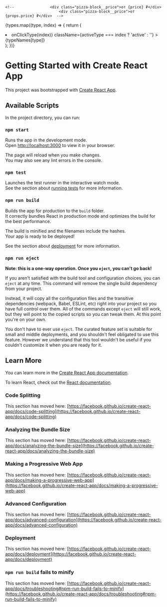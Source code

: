 <!-- Конспект по обучению реакту -->
<!-- npx create-react-app react-app -->
<!-- Ctrl+D -Выделить следующую такую же выделенную конструкцию -->
<!-- Тэги не требующие закрытия в html в jsx нужно зарывать так <tag />. Наример : <input />  -->
<!-- Чтобы передать пропсы не в виде строки, то вместо "" оборачиваем это в {}. Это работает с любыми типами данных -->
<!-- 						<PizzaBlock title="Туапсинская" price="700"/>  число передастся в виде строки-->
<!-- 						<PizzaBlock title="Краснодарская" price={800}/> число передастся в виде числа-->

<!-- Так как props - это объект. Чтобы сократить код, можно не обращаясь к props, доставать из него price, а просто прописать в {} price, но для этого нужно вытащить все элементы из props на этапе объявления функционального компонетна (декструктуризация пропса). Для этого в фигурных скобках, описываем вытаскиваемые элементы -->

    <!-- 				<div class="pizza-block__price">от {price} ₽</div>
    			 			<div class="pizza-block__price">от {props.price} ₽</div>  -->

<!-- function PizzaBlock({ title, price }) {}
	// function PizzaBlock(props) {} -->

<!-- Деструктуризация объекта. Простейший пример -->
<!--
 const obj={a:1,b:2,c:3};
const a = obj.a
const b = obj.b
const c = obj.c
console.log(a,b,c)
 -->
<!--
const {a,b,c}={a:1,b:2,c:3};
console.log(a,b,c)
 -->
 <!-- Эти 2 блока кода выше делают одно и то же -->

<!-- В jsx нужно писать className, вместо class в html -->
<!--  свойства svg картинок, которые обычно пишутся через - , в jsx пишутся через camelCase (stroke-width => strokeWidth) -->

<!-- хуки - это функции внутри react -->
<!-- Чтобы использовать хук в файле, нужно импортировать его из библиотеки react. Вот так: -->
<!-- import React, { useState } from 'react' -->
<!-- Если нам нужно записать данные в переменную, которые мы захотим потом изменить, и при этом эти данные должны отрисовываться на странице - то нужно использовать хук-useState. Если данные не будут меняться - не используем этот хук -->
<!-- Хук заставляет браузер не просто хранить данные в переменной, а заново рендерить данные, в случае их изменений -->

<!-- Вебпак по умолчанию считает что мы находимся в папке public, когда пишем путь к картинкам -->
<!-- Чтобы использовать файлы, находящиеся НЕ ВНУТРИ папки public, нужно их импортировать в тот компонент, где мы хотим их использовать. Например import logo from "../logo.svg". Соответсвтенно путь прописываем относительно компонента -->

<!-- Если мы рендерим список, то каждый элемент массива внутри map должен иметь уникальный (внутри этого массива) ключ (указывается ключ внутри открывающего родительского тэга). Для статичных массивов можно использовать индекс.
Для динамических - id, или что-то кроме индекса. Если не указывать явно key, то по умолчанию будет использован индекс.
 -->

{types.map((type, index) => {
return (

<li
key = {type}
onClick={() => onClickType(index)}
className={activeType === index ? 'active' : ''} >
{typeNames[type]}
</li>
);
})}

<!-- Чтобы не хранить большие объемы данных на фронте, данные для приложения принято запрашивать с сервера. Мы делаем запрос на бэк с определенными параметрами, бэк шарится по своей базе и собирает нам ответы с параметрами, которые мы задали в пакет, потом отправляет нам собранный пакет. -->

<!-- https://mockapi.io/ -->
<!-- Сервис. Предоставляет сервер, для хранения серверных данных, для бэка. Подходит только для пет проектов. -->

<!-- Чтобы воспользоваться скелетоном нужно установить библиотеку react-content-loader -->
<!-- npm i react-content-loader -->

<!-- Ставим реакт роутер -->
<!-- npm install react-router-dom localforage match-sorter sort-by -->
<!-- Чтобы наглядно применить реакт роутер разделим приложение на части и положим эти части в папку pages -->
<!-- Не забываем подправить пути к импортам после разбивки на части -->

<!-- Сейчас принято использовать css модули. Это когда каждый компонент имеет свой собственный файл css. БЭМ при этом не нужен, достигается инкапсуляция стилей, нет конфликтов классов. Перед расширением указываем префикс module.[ext] -->

<!-- Делаем функционал сортировки и фильтрации пицц. При выборе каждой категории должны отображаться только соответсвтующие ей пиццы. При выборе критерия сортироки, результаты выстраиваются по убыванию или возрастанию по выбранному критерию.-->
<!-- Делать мы это будем путем изменения запроса на сервер, чтобы он нам по условию возвращал json с отфильтрованными и отсортированными данными. Смотри документацию mockapi.io -->

<!-- Сортировка -->

<!-- Вот наш обычный запрос массива пицц с бэкенда -->
<!-- https://64845cf9ee799e3216269459.mockapi.io/items -->

<!-- А вот запрос с сортировкой -->
<!-- https://64845cf9ee799e3216269459.mockapi.io/items?sortBy=price&order=asc -->

<!-- Где ? - знак уточнения запроса. Что дальше идут searchParams -->
<!-- sortBy (sortby,orderBy,orderby) - параметры поиска, которые сортируют элементы. Например: sortBy=price - сортировка по полю (свойству) price. -->
<!-- order - параметр , отвечающий за то, сортировать по возрастанию (acs) или убыванию (desc) -->

<!-- Можно через searchParams:
const url = new URL(https://64845cf9ee799e3216269459.mockapi.io/items)
url.searchParams.append('sortBy', 'price');
url.searchParams.append('order', 'asc');
-->

<!-- Фильтрация.Фильтрация реализована с помощью параметров поиска -->
<!-- Запрос с фильтрацией -->
<!-- https://64845cf9ee799e3216269459.mockapi.io/items?filter=Пепперони&order=asc -->
<!-- Где по параметру filter=Пепперони (или search=Пепперони) нам вернутся все элементы, соответствующие строке "Пепперони" в любом из полей -->

<!-- https://64845cf9ee799e3216269459.mockapi.io/items?rating=4 -->
<!-- Если мы хотим Получить все элементы, у которых значение поля (свойства) rating, совпадает с 4-->

<!-- Нам нужно как-то передавать параметры фильтрации и сортировки в  -->
<!-- В jsx родитель элемента не может получить сведения о стейтах (States) дочерних элементов. Но зато можно разместить States, необходимые для дочерних элементов внутри родителя и передавать их внутрь дочерних элементов как параметры -->
<!-- Делаем все в Home.jsx и Categories.jsx -->

<!-- Теперь Sort.jsx -->
<!-- Для начала делаем все то же самое, что и раньше, но теперь нужно прикрутить логику, что если выбираем "популярности"- сортировать по полю rating, "цене" - по полю price, "алфавиту" - title. -->

<!-- В обычном реакте можно передавать пропы только от родителя к дочерним компонентам, причем нужно это делать по цепочке, передавая их с 1 уровня на второй, со второго на третий и т.д. Если таких промежуточных элементов больше одного, то эта ситуация называется props drilling и ее следует избегать с помощью React context-->
<!-- Для того чтобы выполнять какие-либо действия по изменению инпута в реакте существуют контролируемые инпуты (controlled inputs), по событию они возвращают event, но не простой, а обернутый логикой реакта. synteticBaseEvent. И из него можно вытаскивать все те же свойства, что и из обычного инпута-->

<!-- Для начала сделаем фильтрацию пицц при помощи js -->
<!-- Потом сделаем фильтрация при помощи бэкенда через useEffect -->

<!-- Делаем пагинацию -->

<!-- Ставим библиотеку для пагинации -->
<!-- npm install react-paginate --save -->

<!-- ============================================================================================================= -->

<!-- React Context -->

<!-- Кстати ReactRouter и Redux использует React Context -->

<!-- React Context предоставляет возможность обращаться и прокидывать пропсы напрямую от одного компонента к другому. (Помогает избежать Props Drilling ) Покажем как он работает на примере поиска. -->
<!-- Полное описание как использовать context -->
<!-- Создаем объект context в App.jsx. т.к. он является общим родителем для компонента Search.jsx и Home.jsx.  -->
<!-- const SearchContext = React.createContext(); -->
<!-- Объект SearchContext содержит в себе компоненты Consumer и Provider -->
<!-- Подобно тому как мы оборачивали все наше приложение в ReactRouter. Aналогично чтобы подключить логику ReactContext нам нужно обернуть содержимое div className="wrapper" в компонент объекта context - Provider. Т.е. в <SearchContext.Provider>...</SearchContext.Provider> -->
<!-- И присвоим значение для нашего context - передадим туда объект с переменными из useState: {searchValue, setSearchValue} -->
<!-- 			<SearchContext.Provider value={{searchValue, setSearchValue}}> -->
<!--Т.к. мы теперь будем доставать searchValue, setSearchValue из context - больше не нужно из извлекать из пропсов. И не нужно дальше передавать их в Search.jsx и там тоже потом извлекать не нужно-->

<!-- Каждый объект Context используется вместе с Provider компонентом, который позволяет дочерним компонентам, использующим этот контекст, подписаться на его изменения. -->
<!-- Также существует useContext. Он подобен addEventListner - отслеживает изменения контекста и все перерисовывает компоненты, которые хоть как-то используют этот контекст в случае его изменения. -->
<!-- const value = useContext(MyContext);  Принимает объект контекста (значение, возвращённое из React.createContext) и возвращает текущее значение контекста для этого контекста. Текущее значение контекста определяется пропом value ближайшего <MyContext.Provider> над вызывающим компонентом в дереве. -->

<!-- Вытаскиваем то что нам нужно context в том месте где нам нужно получить доступ к содержимому context  -->
<!-- В нашем случае мы вытаскиваем весь объект, поэтому и указываем объект {} (можем вытаскивать и просто переменную, массив) внутри Search.jsx-->
<!-- 	const {}= React.useContext(SearchContext) -->
<!-- Получается, что хук useContext внутри Search.jsx ссылается на переменную SearchContext, которая является объектом контекста и определена в Аpp.jsx. А значению этой переменной с помощью компонента Provider в Аpp.jsx мы присвоили объект value={{searchValue, setSearchValue}} -->
<!-- И теперь мы можем вытащить наши переменные с помощью useContext, просто вписав их внуть только что созданной const в Search.jsx  -->
<!-- 	const {searchValue, setSearchValue}= React.useContext(SearchContext) -->
<!-- Теперь Search.jsx не может найти SearchContext. Нужно его туда экспортировать. Но нельзя писать export default дважды. Чтобы экспортировать отдельные куски кода, достаточно перед ключевым словом объявления сущности (const, let, function) приписать export  -->
<!-- В App.jsx дописываем export -->
<!-- export const SearchContext = React.createContext(); -->
<!-- Теперь в том месте, где нам нужно вытащить (нашем случае это Search.jsx) импортируем context-->
<!-- import { SearchContext } from '../../App'; -->
<!-- Обращаем внимание что мы вытаскиваем через деструктуризацию, иначе нам вернется jsx компонент, который через export default экспортирован (т.е. App.jsx в нашем случае) а не переменная значение SearchContext-->

<!-- Готово! Теперь у нас работает поиск с помощью ReactContext при этом мы избежали Props Drilling -->

<!-- Теперь разбираемся что мы сделали -->
<!-- По смыслу const SearchContext = React.createContext() это создание глобальной переменной -->
<!-- Дальше в этой строчке -->
<!-- 			 <SearchContext.Provider value={{searchValue, setSearchValue}}>...</SearchContext.Provider> -->
<!-- Мы говорим Provider оповести все компоненты, которые ты обернул, что переменной SearchContext мы присвоили значение value={{searchValue, setSearchValue}} -->
<!-- Теперь экспортируем SearchContext из App.jsx и импортируем в Search.jsx -->
<!-- И теперь мы можем извлечь записанные в переменную данные с помощью деструктурицазии и использования хука useContext в любом дочернем компоненте, компонента где мы мы context создавали  -->
<!-- const { searchValue, setSearchValue } = React.useContext(SearchContext); -->
<!-- Т.о useContext(SearchContext) вернет нам то, что хранится в value в SearchContext.Provider, а у нас там value={{searchValue, setSearchValue}}  -->

<!-- Теперь заюзаем context в Home.jsx вместо прокидывания переменных в пропсы -->

<!-- ======================================================================================================================== -->

<!-- Redux Toolkit-->
<!-- На сегодня это самая популярная и актуальная библиотека для создания глобального хранилища -->
<!-- Redux Toolkit можно использовать с любым фреймворком и с clearJS -->

<!-- Сделаем фильтрацию по категориям через Redux -->

<!-- Ставим редакс тулкит и перемычку между реактом и редаксом -->
<!-- npm i @reduxjs/toolkit react-redux-->

<!-- Начало практики Redux 53:10 -->

<!-- Создаем Redux хранилище -->
<!-- Создаем файл store.js и импортируем метод для создания хранилища из библиотеки, создаем хранилище и экспортируем его -->

<!-- configureStore - этот метод просто создает хранилище -->
<!--

import { configureStore } from '@reduxjs/toolkit'

export const store = configureStore({
  reducer: {},
})

 -->
 <!--В объект reducer мы будем записывать подразделения нашего хранилища -->

<!-- Импотрируем наше хранилище в index.js -->
<!-- import {store} from './redux/store'  -->

<!-- Чтобы Redux и наше хранилище store подружить с реактом мы используем библиотеку react-redux -->
<!-- Как и с контестом импортируем Provider из библиотеки react-redux ! Важно ! Не из '@reduxjs/toolkit'. Передаем провайдеру пропс store, который мы создали -> Записываем в атрибут(пропс) store Провайдера наше хранилище (которое существует в виде js объекта) и оборачиваем провайдером наше приложение. Можно с оборачивать вместе с роутером или без роутера. Теперь все наше приложение знает что в нем есть логика redux -->

<!-- Теперь наш root.render в index.js выглядит так

root.render(
	<Provider store={store}>
		<BrowserRouter>
			<React.StrictMode>
			<App />
			</React.StrictMode>
		</BrowserRouter>
	</Provider>,
);

 -->

 <!--На данном этапе: хранилище создано (пока оно пустое). React и Redux знают друг о друге. -->
 <!-- Теперь нужно создать слайс -->
 <!-- Slice - это такой кусочек от общего хранилища, в котором все живет своей жизнью. стор - это все хранилище целиком, состоящее из складов-слайсов. -->
 <!-- Для разных компонентов мы будем создавать свой слайс -->
 <!-- У нас будет 3 слайса:
 - pizzaSlice.js - логика для массива пицц
 - cartSlice.js - логика для корзины
 - filterSlice.js - логика для категорий и сортировки, ну и наверное поиска
  -->

<!-- Для начала, для примера сделаем счетчик -->

<!-- Создаем их в папке slices и копируем туда код из документации -->

<!-- Экспортируем экшены для изменения state, чтобы потом воспользоваться ими в нужном нам файле -->
<!-- export const { increment, decrement, incrementByAmount } = counterSlice.actions -->
<!-- Экспортируем из filterSlice.js в store.js функцию - counterReducer -->
<!-- В filterSlice.js пишем -->
<!-- export default counterSlice.reducer -->
<!-- В store.js пишем -->
<!-- import counterReducer from "./slices/filterSlice" -->
<!-- Теперь у нас есть доступ в store.js к counterReducer -->
<!-- Передаем ее в reducer в store.js -> Меняем значение reducer в store.js с пустого объекта на { counter: counterReducer }. В данном случае мы назвали наше состояние - counter и вся логика, которая будет менять это состояние находится в counterReducer -->

<!-- Slice создан и подключен. -->
<!-- Теперь мы можем использовать хуки React-Redux, чтобы позволить компонентам React взаимодействовать с хранилищем Redux. Мы можем считывать (извлекать/доставать) данные из хранилища с помощью useSelector и совершать действия с помощью useDispatch.  -->

<!-- Идем в файл, где хотим использовать хуки и импортируем их. Мы будем их использовать в Арр.jsx -->
<!-- import { useSelector, useDispatch } from 'react-redux' -->
<!-- В этот же файл импортируем экшены, которыми мы хотим воспользоваться из нашего слайса -->
<!-- import { decrement, increment } from './redux/slices/filterSlice' -->
<!-- Создаем переменные в нашем компоненте для использованию хуков -->
<!--
const count = useSelector((state) => state.counter.count);
const dispatch = useDispatch();
	-->
<!-- Теперь можно вставить кусок разметки ниже в наш компонент (у нас это Арр.jsx) и убедиться в работоспособности кода -->
<!--
 			<button
				aria-label="Increment value"
				onClick={() => dispatch(increment())}
			>
				Increment
			</button>
			<span>{count}</span>
			<button
				aria-label="Decrement value"
				onClick={() => dispatch(decrement())}
			>
				Decrement
			</button>
-->

<!-- Готово! -->

<!-- Теперь разбираемся как мы создали счетчик. 1:18:50 -->
<!-- Наше глобальное хранилище может содержать много разных редюсеров из разных слайсов -->
<!-- Когда мы создавали наш редюсер, то задали ему начальное состояние, (как для хука):

const initialState = {
  count: 0,
  count1: 0,
  count2: 0,
  count3: 0,
  count4: 0,
}

 -->
<!-- Свойств в initialState может быть сколько угодно -->
<!-- Далее мы создаем логику, которая будет обрабатывать наш state -->
<!-- Для этого мы используем метод createSliсe из reduxToolkit -->
<!-- Весь слайс мы записываем в переменную counterSlice и экспортируем ее для получения доступа к ней в других файлах -->
<!-- В сам метод createSliсe мы передаем объект в котором указываем настройки нашего слайса: название, начальное состояние и в свойстве reducers методы, которые будут менять наш State (экшены)-->
<!-- incrementByAmount - позволяет вручную поменять значение счетчика, вписав туда свое значение -->

<!-- Потом мы вытаскиваем из объекта counterSlice.actions все экшены (методы) и экспортируем их -->
<!-- В counterSlice.actions - содержится объект описанный в свойстве reducers настроек нашего слайса -->

<!-- Функция counterSlice.reducer обрабатывает слайс и его методы , которые указаны в настройках слайса в reducers, так, чтобы могли просто воспользоваться слайсом и его  методами в нужных нам файлах, если мы импортировали эти методы в нужные файлы -->

<!-- Т.о мы экспортируем:
1. сам слайс -  counterSlice.- export const counterSlice = createSlice({...})
2. все его методы для изменения state из counterSlice.actions.- export const { increment, decrement, incrementByAmount } = counterSlice.actions
3. и версию слайса, подготовленную для записи в глобальное хранилище store.- export default counterSlice.reducer
 -->

 <!-- Чтобы добавить новый метод, для изменения state, нужно прописать его в свойстве reducers настроек нашего слайса -->

 <!-- Далее мы в хранилище (store.js) импортируем на слайс -->
 <!-- import counterReducer from './slices/filterSlice'; -->
 <!-- И говорим: store, у тебя будет редюсер, который будет называться counter и ему мы присвоим логику из counterReducer, который мы импортировали из  -->
 <!-- './slices/filterSlice'; -->
 <!-- Можно редюсер назвать также как и значение - counterReducer, тогда можно использовать сокращенную запись объета -->

 <!-- Далее мы пошли в Аpp.jsx и импортировали туда хуки - useSelector, useDispatch и наши методы для изменения state - increment, decrement, incrementByAmount -->
 <!-- Теперь вешаем на нужный объект обработчик. Например: -->
 <!-- 				onClick={() => dispatch(increment())} -->
 <!-- Просто прописать onClick={() => increment()}  - нельзя , работать не будет. Потому что increment() - вернет нам объект со свойствами payload и type, который передав в dispatch() выполнит заданное в increment() действие. Функция, записанная в dispatch сама сделает все что нужно.  -->
<!-- ============================================================================================================= -->
<!-- Axios -->
<!-- Подробнее -->
<!-- https://axios-http.com/ -->
<!-- Устанавливаем Axios -->
<!-- npm i axios -->
<!-- импортируем в файл, где хотим воспользоваться, в нашем случае Home.jsx -->
<!-- import axios from 'axios'; -->
<!-- У axios много методов, мы сейчас посылаем запрос для получение данных от сервера, для этого существует метод get -->
<!-- 			// При использовании axios в response будут данные уже в js формате, а не в json, как при fetch, но они будут в виде объекта. Сама же основа будет храниться в свойстве data, обращаясь к нему мы пожемо пользоваться данными -->
<!-- ========================================================================================================================= -->

<!-- хук useRef -->
<!-- Нужен для взаимодействия с дом-элементами -->
<!-- Делаем чтобы при очистке инпута поиска, на нем оставался фокус -->
<!-- 1 Создаем переменную, которая будет хранить ссылку на дом-элемент инпута -->
<!-- const inputRef=React.useRef() -->
<!-- 2 Теперь в нужном элементе в атрибуте ref указываю внутри {} в качестве ссылки нашу переменную -->
<!--
<input
ref={inputRef}
/>
-->
<!-- Ссылка сохранена -->

<!-- 3 Сделаем ф-цию, которая будет одноверменно очищать и оставлять фокус на инпуте
	const clearInput = () => {
		setSearchValue('');
		inputRef.current.focus();
	};
	-->
 <!-- Вешаем ее на нашу иконку  -->
 <!--     <img
					onClick={clearInput}
					className={styles.close}
					src={close}
					alt="closeIcon"
			  	/> -->
<!-- ================================================================================================================ -->
<!-- Debounce -->

<!-- Чтобы запрос на бэк делался не моментально по изменению инпута, а через промежуток небольшой (когда мы все допишем) используем Debounce -->
<!-- Функция debounce Lodash возвращает функцию debounce, которая при вызове будет выполнять функцию через X миллисекунд, прошедших с момента ее последнего выполнения. -->
<!-- Другими словами, когда мы вызываем debounce, это гарантирует, что все остальные вызовы будут игнорироваться в течение ms. -->
<!-- Устанавливаем Debounce -->
<!-- npm i lodash.debounce -->
<!-- lodash - это большая библиотека разных готовых функций для js -->
<!-- Вся она нам не нужна, а только debounce в ней -->
<!-- Синтаксис такой же как у setTimeout, но в первый аргумент можно передавать только функцию, react сам не будет из других форматов функцию делать -->

<!-- 	const testDebounce = debounce(() => {
		console.log('Сделал паузу и написал это');
	},2000);
	 -->
<!-- Если ф-ция debounce (код выше) находится внутри компонента Search, то каждое изменение инпута (=> изменение state) приводит к перерисовке компонента Search => ф-ция debounce будет пересоздаваться и перезапускаться после каждого перерендера через указанное время. Чтобы решить эту проблему и функцию запускалась, только 1 раз, когда мы весь запрос дописали, используется хук useCallback -->
<!-- Синтаксис у useCallback похож на useEffect, отличия в работе: useCallback - создаст,вернет функцию и запишет ее в переменную, useEffect - не вернет ф-цию, но вызовет ее -->
<!-- useCallback возвращает один и тот же экземпляр передаваемой функции (параметр 1) вместо создания нового при каждом повторном рендеринге компонента. Новый экземпляр передаваемой функции (параметр 1) может быть создан только при изменении массива зависимостей (параметр 2). -->
<!-- Оборачиваем хуком нашу функцию. (не забывам у зависимостях узазать пустой массив [](т.к. мы не собираемся ее пересоздавать)) И теперь у нас в testDebounce записана та же функцию, что и раньше, но благодаря хуку useCallback этот конкретный экземпляр не будет пересоздаваться и его теперь можно использовать внутри изменяющегося компонента Search-->

<!--
	const testDebounce = React.useCallback(
		debounce(() => {
			console.log('Сделал паузу и написал это');
		}, 2000),
		[],
	);
-->

<!-- Применим useCallback и debounce к нашей функции, вызываемой при изменении инпута -->
<!--
    const onChangeInput = React.useCallback(
		debounce((event) => {
			setSearchValue(event.target.value);
		}, 2000),
		[],
	);
	 -->

<!-- При попытке писать тепрь не появляется в инпуте ничего -->
<!-- Получилось следующее: у нас принудительно value у инпута задано value={searchValue}, а оно у нас == '' по умолчанию. event-это событие и оно не вызывается сразу, в момент изменения инпута. И у нас висит задержка на event в 2000ms через debounce. Новое значение searchValue должно присвоиться через ms, причем получить его должно из инпута, но т.к. через ms в инпуте по прежнему '', то новое значение searchValue остается ''. Замкнутый круг. -->
<!-- Чтобы это исправить теперь нам нужно создать дополнительно локальный state, чтобы иметь возможность писать в инпут, чтобы потом взять из него данные и на их основе изменить searchValue через время, указанное в debounce-->
<!-- Пишем внутри Search -->
<!-- 	const [value,setValue]=React.useState('') -->

<!-- меняем в инпуте и в иконке крестика searchValue на value -->

<!-- Изменим и переименуем функцию с debounce на updateSearchValue -->
<!-- сделаем, чтобы вызывался updateSearchValue при изменении value -->

<!--
     const updateSearchValue = React.useCallback(
	 	debounce((value) => {
	 		setSearchValue(value);
	 	}, 2000),
	 	[],
	 ); -->

<!-- Функцию onChangeInput меняем -->

<!--
const onChangeInput = (event) => {
		// Вот это действие выполняется сразу: value - присваивается значение event.target.value (т.е. то что мы ввели в инпут)
setValue(event.target.value);
		// А это только через 2000мс. Т.к. в функции updateSearchValue записана функция оберннутая в debounce с таймером 2000мс
updateSearchValue(event.target.value);
	};
	-->
<!-- Теперь можно писать в инпут и setSearchValue будет отрабатывать как положено; -->
<!-- Обновим функцию для очистки поля инпута -->
<!--
	const clearInput = () => {
		setSearchValue('');
		setValue('');
		inputRef.current.focus();
	};
 -->
<!-- Получилось так: мы моментально меняем значение инпута, получаем это значение, а потом мы создали новую ф-цию, которая будет менять searchValue, но с задержкой (updateSearchValue()), ссылку на эту функцию мы сохраняем с помощью useCallback, чтобы она не пересоздавалась и не перезапускалась, а запускалась лишь при первом рендере -->
<!-- !Извлекать searchValue из  React.useContext(SearchContext) нам больше не нужно -->
<!-- Дальше при запуске updateSearchValue() происоходим изменение searchValue, новое значение попадает в context, а оттуда его берет Home.jsx и там уже попадает в useEffect и меняется запрос на сервер-->
<!-- ================================================================================================================ -->
<!-- Делаем пагинацию на Redux -->
<!-- Работаем в filterSlice.jsx -->
<!-- Добавляем в initialState  -->
<!-- currentPage:1 -->
<!-- Добавляем в reducers метод для изменения currentPage -->
<!--
		setCurrentPage(state, action) {
			state.currentPage = action.payload;
		},
 -->

 <!-- И добавляем его в перечень экспортируемых -->
 <!-- export const { setActiveCategory, setActiveSortType, setCurrentPage } = filterSlice.actions; -->

<!-- Импортируем хук из 'react-redux' в Pagination.jsx-->
<!-- import { useSelector } from 'react-redux'; -->
 <!-- Добавляем к импортируемым из filterSlice методам метод setCurrentPage в Home.jsx-->
<!-- import { setActiveCategory, setCurrentPage } from '../redux/slices/filterSlice'; -->

<!-- Старый стейт нам не нужен=> удаляем: -->
<!-- const [currentPage, setCurrentPage] = React.useState(1); -->

<!-- Добавляем currentPage к перечню переменных, доставаемых из слайса через useSelector -->
<!-- 	const { sortType, activeCategory, currentPage } = useSelector((state) => state.filter); -->

<!-- dispatch мы уже достали заранее -->
<!-- 	const dispatch = useDispatch(); -->

<!-- Создаем новую функцию, которая будет менять стейт текущей страницы по событию -->
<!--
	const onChangePage = (value) => {
		dispatch(setCurrentPage(value));
	};
 -->
 <!-- В атрибутах компонента Pagination в Home.jsx прописываем новую функцию на выполнение по событию   -->
 <!-- onChangePage={onChangePage} -->
 <!-- И убирам оттуда и из пропсов в PaginationBlock в Pagination.jsx currentPage-->
 <!-- currentPage={currentPage} -->

<!-- Достаем currentPage из store в Pagination.jsx-->
 <!-- 	const { currentPage } = useSelector((state) => state.filter); -->

 <!-- В принципе нет разницы: передать в проспсы в Home.jsx в компонент Pagination currentPage={currentPage} или достать currentPage из store в Pagination.jsx -->

 <!-- В атрибутах в PaginationBlock в Pagination.jsx уже прописано -->
 <!-- 
page={currentPage}
onChange={handleChange} 
-->
<!-- И handleChange уже написана -->
<!--
	const handleChange = (event, value) => {
		onChangePage(value);
	};
 -->

<!-- Готово! -->
<!-- ========================================================================================================================================== -->
<!-- Сохраняем параметры фильтрации в URL -->
<!-- Ставим библиотеку QS (querystring)-->
<!-- npm i qs -->
<!-- Позволяет спарсить или сгенерировать параметры запроса -->
<!-- Парсер строки запроса, поддерживающий вложенность и массивы, с ограничением глубины.. -->
<!-- Импортируем qs в Home.jsx -->
<!-- import qs from 'qs'; -->
<!-- Создаем отдельный useEffect,который будет отвечать за парсинг запросов и вшивание их в адресную строку -->

<!--
React.useEffect=(()=>{

},[activeCategory, sortType, searchValue, currentPage])
 -->

<!-- Пишем логику: если к нам пришли какие-то параметры - то мы должный превратить их в одну целую строчку -->
<!-- Воспользуемся методом библиотеки qs qs.stringify - он преобразовывает переданный объект в строку-->

<!--
React.useEffect=(()=>{
const queryString = qs.stringify({

})
},[activeCategory, sortType, searchValue, currentPage])
 -->

 <!-- Передали в этот объект наши данные из store -->

 <!-- 
 	React.useEffect =
		(() => {
			const queryString = qs.stringify({
				sortProperty: sortType.sortProperty,
				activeCategory: activeCategory,
				currentPage: currentPage,
			});
		},
		[activeCategory, sortType, searchValue, currentPage]);
  -->
<!-- Сморим что вернет нам 		console.log(queryString) -->
<!-- Вернемся к этому уроку позже. Чего-то явно не хватает -->

<!-- ========================================================================================================================================== -->
<!-- #16 -->
<!-- Реализуем закрытие попапа по клику на любое место вне его -->
<!-- Получаем ссылку на элемент, за которым хотим следить -->
<!-- Создаем переменную sortRef для записи ссылки на элемент и вешаем на этот элемент атрибут ref с этой переменной в значении ref={sortRef} -->
<!--

	    const sortRef = useRef();

      <div
			className="sort"
			ref={sortRef}
			>
			</div>
 -->
 <!-- Теперь, когда попап активен в нашей ссылке на элемент будет элемент с классом sort, у которого дочерние элементы sort__label и sort__popup -->
 <!-- Теперь внутри компонента Sort делаем обработчик клика на весь body. Пишем его внутри useEffect, иначе ссылка не него будет теряться и мы не сможем удалять именно его впоследствии. -->

 <!-- 	const sortRef = useRef();
	// console.log(sortRef.current);

	const popupCloser = (event) => {
		// JavaScript метод composedPath() объекта Event возвращает путь события, представляющий собой массив объектов, на которых будут вызваны обработчики событий.
		if (!event.composedPath().includes(sortRef.current)) {
			setIsShow(false);

		}
	};
	// Получается так: в sortRef.current хранится наш компонент с классом sort. event.composedPath() - возвращает массив элементов на которых слышно событие. И теперь по клику в любом месте идет проверка - содержит ли массив из event.composedPath() элемент с классом sort. Если не содержит - то ставим флаг isShow=false.

	// Оборачиваем обработчик событий в useEffect без зависимостей, чтобы он навешивался только при первом рендере, и не пересоздавался и не навешивал новые.
	React.useEffect(() => {
		// Мы можем вешать обработчики через addEventListener на "главных родителей", к которым по другому нельзя обратиться из компонента
		window.document.body.addEventListener('click', popupCloser);
	}, []);
	 -->

 <!-- Сейчас, если уйти со страницы, а потом вернуться - навесится новый обработчик на body, но старый сам не удаляется, (потому что технически мы на одной странице находимся) нужно его удалять вручную -->
 <!-- Для этого добавим в useEffect строчки -->
 <!-- 
 		return () => {
			window.document.body.removeEventListener('click', popupCloser);
		};
  -->
<!-- Эта стрелочная функция внутри return будет вызываться перед размонтированием элемента (Согласно документации useEffect). Она и будет удалять наш обработчик при "переходе" на другие страницы -->

<!-- ========================================================================================================================================== -->
<!-- Делаем редакс логику для корзины -->
<!-- По хорошему нужно сделать так: добавлять в массив все пиццы, а потом в Cart.jsx делать группировку по характеристикам (опциям) и по id -->
<!-- Сделаем для начала простой функционал -->
<!-- Сделаем группировку только по id -->
<!-- Создаем новый слайс cartSlice.js -->

<!--
import { createSlice } from '@reduxjs/toolkit';
const initialState = {
	items: [],
	totalPrice: 0,
};
export const cartSlice = createSlice({
	name: 'cart',
	initialState,
	reducers: {
		// Добавление в корзину в главном меню
		addItem(state, action) {
			state.items.push(action.payload);
		},
		// Удаление всех товаров данного типа из корзины(Крестик напротив элемента в корзине)
		removeItem(state, action) {
			state.items = state.items.filter((obj) => obj.id !== action.payload);
		},
		// Полная очистка корзины
		clearItems(state) {
			state.items = [];
		},
		// Общая стоимость товаров в корзине
		setTotalPrice(state, action) {
			state.totalPrice = action.payload;
		},
	},
});

export const { addItem, removeItem, clearItems, setTotalPrice } = cartSlice.actions;

export default cartSlice.reducer;
 -->
 <!-- Добавляем в store новый слайс cartSlice -->

 <!-- 
import cartReducer from './slices/cartSlice';
export const store = configureStore({
 	reducer: {
		filter: filterReducer,
		cart: cartReducer,
	},})
  -->

<!-- Переходим в Header.jsx -->
<!-- Имптортируем хук -->
<!-- import { useSelector} from 'react-redux'; -->
<!-- Вытаскиваем states -->

<!-- 	const { totalPrice, items } = useSelector((state) => state.cart); -->

<!-- Вставляем значения стейтов в поля компонента -->

<!-- Элемент с общей ценой товаров в корзине -->
<!-- <span>{totalPrice} ₽</span> -->

<!-- Элемент с количеством товаров в корзине -->
<!-- <span>{items.length}</span> -->

<!-- Делаем добавление товара в корзину. Переходим в pizzaBlock -->
<!-- Импортируем хуки -->
<!-- import { useDispatch, useSelector } from 'react-redux'; -->
<!-- Создаем функцию onClickAddItem, которая будет срабатывать по нажатию на кнопку "добавить в корзину" -->
<!-- Внутри неё Генерируем объект item, который будем отправлять в корзину -->

<!--
	const onClickAddItem = () => {
		const item = {
			id,
			title,
			price,
			imageUrl,
			size: activeSize,
			type: activeType,
		};
	};
 -->

<!-- Достаем dispatch -->
<!-- 	const dispatch = useDispatch(); -->

<!-- Импортируем метод из reducers из cartSlice -->
<!-- import {addItem} from "../../redux/slices/cartSlice" -->

<!-- Добаляем dispatch к нашей функции -->
<!--
	const onClickAddItem = () => {
		const item = {
			id,
			title,
			price,
			imageUrl,
			size: activeSize,
			type: typeNames[activeType],
		};
		dispatch(addItem(item))
	};
 -->

 <!-- Вешаем функцию onClickAddItem на нужную нам кнопку -->
 <!-- onClick={onClickAddItem} -->

 <!-- Теперь в редакс передаются все нужные нам данные для отображения товаров в корзине и работает счетчик кол-ва товаров в Header.jsx -->

<!-- Вычисляем totalPrice -->
<!-- Идем в cartSlice -->
<!-- Изменяем метод addItem -->
<!--
		addItem(state, action) {
			state.items.push(action.payload);
			// При добавлении товара сразу вычисляем общую стоимость товаров в корзине, используем для этого метод reduce
			state.totalPrice = state.items.reduce((sum, obj) => {
				return obj.price + sum;
			}, 0);
		},
 -->
<!-- +++++++++++++++++++++++++++++++++++++++++++++++++++++++++++++++++++++++++++++++++++++++++++++++++++++++++++++++++++++++++++++++++ -->
<!-- reduce - метод переборки массивов, часто используется для перебора с накоплением суммы -->
<!-- В reduce передаем:
1. коллбэк функцию, которая будет вычислять значение ((prev,item,index)=>{return prev+item;})
2. изначальное состояние вычисляемого значения (по умолчанию - значение элемента с индексом 0), но можно задать принудительно. Причем допустим любой тип данных. у нас так и есть. Оно = (0) 

В свою очередь функция, которая будет вычислять значение принимает в себя параметры:
1. Вычисляемое значение (prev)
2. текущий элемент массива (item)
3. индекс текущего элемента массива (index)
 -->

<!-- Не забываем сделать return, все что вернет функция запишется в prev  -->

<!--
let a = [1,2,3,4]
let b = a.reduce((prev,item,index)=>{
	return prev+item;
},0);

console.log(b) //10
 -->
<!-- +++++++++++++++++++++++++++++++++++++++++++++++++++++++++++++++++++++++++++++++++++++++++++++++++++++++++++++++++++++++++++++++++ -->

<!-- find - метод переборки массивов, передаем в него стрелочную функцию, которая принимает (item, index, array), если эта функция вернет true, то будет возвращен текущий элемент, если false- то find вернет undefined-->
<!-- findIndex - все то же самое, только возвращает индекс текущего элемента, только если false- то findIndex вернет -1 -->
<!-- lastIndexOf - метод переборки массивов, возвращает индекс последнего вхождения искомого элемента в строковый объект (строку). Принимает искомую строку. Если ничего не находит возвращает -1 -->
<!-- 
const d = "hello";
const f = d.lastIndexOf("l") //3
 -->

<!-- +++++++++++++++++++++++++++++++++++++++++++++++++++++++++++++++++++++++++++++++++++++++++++++++++++++++++++++++++++++++++++++++++ -->

<!-- Продолжаем -->
<!-- Сделаем чтобы добавлялся в корзину всегда только один уникальный объект товар (пицца), а дополнительные - увеличивали его количество -->
<!-- Изменяем наш addItem -->
<!-- 
		addItem(state, action) {
			// Ищем элемент в массиве, и если находим добавляем ему к счетчику +1, иначе добавляем его в корзину и устанавливаем счетчик = 1

			const findItem = state.items.find((obj) => obj.id === action.payload.id);

			if (findItem) {
				findItem.count++;
			} else {
				// Не просто пушим объект из action.payload, а Берем все что нам пришло с компонента и в конец добавляем count:1 и пушим уже дополненный объект
				// ...action.payload - содержит весь объект, который мы добавляем (item) , но в деструктурированном виде, и мы просто дописываем ему еще одну пару ключ:значение - count: 1 и потом пушим это всё.
				state.items.push({...action.payload, count: 1 });
			}
			state.totalPrice = state.items.reduce((sum, obj) => {
				// Не забываем что теперь для подсчета общей суммы, с учетом счетчика нужно перемножать цену на количество
				return sum + obj.price*obj.count;
			}, 0);
		},
 -->

<!-- У нас пока в хедере некорректно количество товара отображается -->

<!-- 38:30 -->

<!-- Делаем отображение счетчика на кнопке добавить -->

<!-- Находим в стейте объект (элемент массива items) которому хотим увеличить счетчик  -->
<!-- 	const cartItem = useSelector((state) => state.cart.items.find((obj) => obj.id === id)); -->
<!-- Делаем проверку, чтобы не крашилось приложение -->
<!-- 	const addedCount = cartItem ? cartItem.count : 0 -->
<!-- Вставляем значение счетчика в разметку и делаем условыный рендер -->
<!-- 
						<span>Добавить</span>
					  {addedCount > 0 && <i>{addedCount}</i>}
 -->
<!-- 45:20  -->
<!-- Переходим в cart.jsx -->
<!-- Импортируем хуки, достаем dispatch и массив всех пицц, добавленных в корзину  -->
<!-- 
import { useDispatch, useSelector } from 'react-redux';
	const cartItems = useSelector((state) => state.cart.items);
	const dispatch = useDispatch();
 -->
 <!-- Создаем новый компонент cartItem.jsx  -->
 <!-- Вставляем туда разметку -->

<!-- Преобразуем массив объектов пицц из redux в массив наших новых компонентов, и отрендерим их в Cart.jsx. В качестве ключа зададим id и передадим в пропсы в CartItem каждый объект item. В CartItem.jsx мы из вытащим   -->
 <!-- 
 					{cartItems.map((item) => (
						<CartItem key={item.id} {...item} />
					))}
   -->
<!-- В CartItem.jsx мы вытаскиваем из пропсов все нужные свойства, через деструктуризацию (с использованием {})-->
<!-- const CartItem = ({id, title, price, imageUrl, size, type, count}) => {} -->
<!-- И вписываем значения вытащенных свойств в разметку -->
<!-- 						src={imageUrl} -->
<!-- 					<h3>{title}</h3> -->
<!-- 
					<p>
						{type}, {size} см.
					</p>
 -->
 <!-- 					<b>{count}</b> -->
 <!-- 					<b>{price * count} ₽</b> -->

 <!-- 49:00 -->

 <!-- Чиним счетчик в Header.jsx -->
 <!-- В const Header добавляем переменную в неё запишем сумму всех счетчиков, добавленных в корзину пицц  -->
 <!-- 
 	const totalCount = items.reduce((sum, item) => {
		return sum + item.count;
  -->
<!-- Заменим переменную в разметке на новую  -->
<!-- <span>{totalCount}</span> -->

<!-- 55:35-59:00 -->

<!-- Делаем добавление/убавление количества товара в коризине по клику на кнопки + и - -->

<!-- Создаем функции, которые будут диспатчить по клику в redux -->

<!-- 
	const onClickPlus = () => {
		dispatch(addItem({ id }));
	};
	const onClickMinus = () => {
		dispatch(minusItem( id ));
	};
 -->

 <!-- Создаем функцию minusItem в reducers в redux и воспользуемся уже готовой addItem -->
 <!-- 
 		minusItem(state, action) {
			const findItem = state.items.find((obj) => obj.id === action.payload);
			if (findItem) {
				findItem.count--;
			}
		},
  -->

<!-- В action.payload хранится то, что мы передаем в нее, когда диспатчим. Если dispatch(minusItem( id )) , то там будет число (например 8), если dispatch(addItem({ id })), то там будет часть объекта, который мы деструктурировали в пропсах (ключ-значение) ({id:8}), Это нужно учитывать когда мы из action.payload достаем данные в слайсе. -->

<!-- Кнопки работают, но в хедере сумма не уменьшается -->

<!-- 59:00 -->
<!-- Делаем удаление товара из корзины -->
<!-- Делаем функцию по клику на кнопку Х (удаление товара) в CartItem.jsx -->
<!-- 
	const onClickRemove = () => {
		// Метод window.confirm выводим alarm попап с вопросом, указанном в параметрах, при клике на OK возвращает true
		if (window.confirm('Вы действительно хотите удалить этот товар?')) {
			dispatch(removeItem(id));
		}
	};
 -->

<!-- Добавляем новый метод в reducerc -->

 <!-- 
 		removeItem(state, action) {
			//Метод filter переберет массив, и вернет новый в который войдут элементы, для которых вызов колбэк функции вернул true
			state.items = state.items.filter((obj) => obj.id !== action.payload);
		},
  -->

<!-- И добавляем его к импортируемым методам -->

<!-- export const { addItem, minusItem, removeItem, clearItems } = cartSlice.actions; -->

<!-- import { addItem, minusItem, removeItem } from '../redux/slices/cartSlice'; -->

<!-- Товары удаляются, но хедер по прежнему не реагирует -->

<!-- 1:00:00 -->

<!-- Делаем очистку корзины -->

<!-- Идем в Cart.jsx -->
<!-- Добавляем новую функцию, и вешаем ее на онклик на кнопкн очистить корзину -->

<!-- 
	const onClickClearItem = () => {
		if (window.confirm('Вы действительно хотите очистить корзину?')) {
			dispatch(clearItems());
		}
	};
 -->

 <!-- В reducers добавляем метод  -->

 <!-- 
		clearItems(state) {
			state.items = [];
			// Не забываем очистить общую сумму при очистке корзины
			state.totalPrice = 0;
		},
  -->

<!-- Не забываем экспортировать и импортировать новый метод -->

<!-- Делаем отображение суммы и кол-ва товаров в Cart.jsx--> 

<!-- Достаем state -->
<!-- 	const { totalPrice, items } = useSelector((state) => state.cart); -->

<!-- Копируем код для кол-ва товаров из Header.jsx -->
<!-- 
	const totalCount = items.reduce((sum, item) => {
		return sum + item.count;
	}, 0);
 -->

 <!-- Вписываем в разметку данные -->
 <!-- 							Сумма заказа: <b>{totalPrice} ₽</b> -->
 <!-- 							Всего пицц: <b>{totalCount} шт.</b> -->

 <!-- Делаем рендер компонента пустой корзины, когда там нет товаров -->

 <!-- Создаем компонент пустой корзины EmptyCart.jsx -->
 <!-- Вставляем разметку -->

 <!-- Корректируем его для jsx формата:
 меняем a href на Link to (из react-router-dom (не забываем Link импортировать)),
 картинку подключаем по новому пути
   -->

<!-- Делаем в Cart.jsx условный рендер пустой корзины, перед основным рендером, при условии что массив пицц пустой, т.е. если мы ничего не добавили или все удалили  -->

 <!-- 
 	if (items.length === 0) {
		return <EmptyCart />;
	}
  -->

<!-- Включаем в Header.jsx слежение за изменением totalPrice, и перерисовку, в случае его изменения -->

<!-- 
	useEffect(() => {}, [totalPrice]);
 -->

 <!-- Делаем корректное отображение опций пиццы в корзине -->

 <!-- В PizzaBlock в onClickAddItem присваиваем size -->

 <!-- 			size: sizes[activeSize], -->

<!-- В CartItem.jsx -->
<!-- 
				<p>
					{type}, {size} см.
				</p>
 -->

 <!-- Остались баги: totalPrice не реагирует на уменьшение кол-ва конкретной пиццы (при клике на -) и также кол-во пицц, при клике на - можно загнать меньше 0 -->

<!-- ========================================================================================================================================== -->
<!-- Используем синтаксис async/await, чтобы сократить код в запросе с бэка -->

<!-- 	// Добавляем к стрелочной функции внутри useEffect ключевое слово async, чтобы иметь возможность пользоваться await -->

<!-- Благодаря await запрос через axios или fetch превратиться из асинхронного в синхронный, ответ из промиса автоматически будет извлечен и ответ на этот запрос будет дожидаться весь следующий код. Не используя при этом промисы -->

<!-- Промисы наоборот превращают синхронный код в асинхронный -->

<!-- 
	const fetchPizzas = async () => {
		setIsLoading(true);
		const res = await axios.get(
			`https://64845cf9ee799e3216269459.mockapi.io/items?${
				activeCategory > 0 ? `category=${activeCategory}` : ''
			}&sortBy=${sortType.sortProperty.replace('-', '')}&order=${
				sortType.sortProperty.includes('-') ? 'asc' : 'desc'
			}&filter=${searchValue ? searchValue : ''}&page=${currentPage}&limit=4`,
		);
		// Больше не надо использовать then. Ответ от сервера уже распакован и мы просто записали его в переменную res
		setItems(res.data);
		setIsLoading(false);
		// Чтобы при рендере автоматически страница вверх прокрутилась
		window.scrollTo(0, 0);
	};
 -->


<!-- Не забываем запустить вынесенную функцию -->
 <!-- 
 		fetchPizzas();
  -->

<!-- Ошибки нужно ловить, чтобы отобразить пользователью удобноваримый контент, а не оставлять один на один с консолью -->

<!-- Чтобы ловить ошибки, используя промисы, применяем метод catch -->

<!-- Чтобы ловить ошибки, используя async/await, применяем синтаксим try/catch. В блоке try пишем, что делать в случае успеха, catch - в случае ошибки. -->
<!-- Еще есть блок finally -->
<!-- Этот блок выполняется при любом исходе работы try/catch -->

<!-- 
finally{
				setIsLoading(false);
			}
 -->


<!-- 
try {
				const res = await axios.get(
					`https://64845cf9ee799e3216269459.mockapi.io/items?${
						activeCategory > 0 ? `category=${activeCategory}` : ''
					}&sortBy=${sortType.sortProperty.replace('-', '')}&order=${
						sortType.sortProperty.includes('-') ? 'asc' : 'desc'
					}&filter=${searchValue ? searchValue : ''}&page=${currentPage}&limit=4`,
				);
				setItems(res.data);
	
				window.scrollTo(0, 0);
			} catch (error) {

				console.log('ERROR:', error);
			}finally{
				setIsLoading(false);
			}
 -->

<!-- ========================================================================================================================================== -->
<!-- Выносим бизнес логику -->
<!-- Бизнес логика - абстактное понятие, включающее в себя запросы на бэк, их сохранение, обработку и использование -->
<!-- Чтобы бизнес логику вынести в redux создают и используют асинхронные экшены (createAsyncThunk)-->

<!-- Создаем новый слайс pizzasSlice -->

<!-- 
import { createSlice } from '@reduxjs/toolkit';
const initialState = {
	items: [],
};
export const pizzasSlice = createSlice({
	name: 'pizzas',
	initialState,
	reducers: {
		// Добавление в корзину в главном меню
		setItems(state, action) {
			state.items = action.payload.items;
		},
	},
});

export const { setItems } = pizzasSlice.actions;

export default pizzasSlice.reducer;
 -->

<!-- Добавляем его в store -->

<!-- Переделываем логику с запросом пицц -->
<!-- Идем в Home.jsx и достаем пиццы state из pizzasSlice. Старый локальный useState при этом убираем (	// const [items, setItems] = React.useState([]);) -->

<!-- 
	const { items } = useSelector((state) => {
		state.pizzas.items;
	});
 -->


<!-- ========================================================================================================================================== -->
<!-- Переделываем запрос и сохранение пицц с созданием и использованием функционала асинхронного экшена -->
<!-- У нас будет теперь одна функция, которая будет отвечать одновременно за: загрузку данных, показ статуса загрузки, сохранение данных -->

<!-- Создаем асинхронный экшн -->
<!-- метод createAsyncThunk создаент асинхронный экшн, принимает 3 параметра: 
1-тип экшена в виде строки (у нас это pizzas/fetchPizzasFromReduxStatus) (Тут можно писать, что угодно, но для удобства и читабельности принято так: сначала указываем name нашего слайса/потом название функции, которая вызывает асинхронный экшн) 

Строка, которая будет использоваться для создания дополнительных констант типа действия Redux, представляющих жизненный цикл асинхронного запроса:

Например, type аргумент 'users/requestStatus'будет генерировать следующие типы действий:

pending:'users/requestStatus/pending'
fulfilled:'users/requestStatus/fulfilled'
rejected:'users/requestStatus/rejected'

 (это нужно только для правильной идентификации экшена внутри редакса ),
 2 - функция, выполняющая экнш, 
 3 - опции , -->
<!-- 
export const fetchPizzasFromRedux = createAsyncThunk(
	'pizzas/fetchPizzasFromReduxStatus',
	async (params) => {
		const { category, sort, order, filter, currentPage } = params;
		const { data } = await axios.get(
			`https://64845cf9ee799e3216269459.mockapi.io/items?${category}&sortBy=${sort}&order=${order}&filter=${filter}&page=${currentPage}&limit=4`,
		);
		return data;
	},
);
 -->

 <!-- Теперь список импортов слайса выглядит так -->
 <!-- 
 import { createSlice, createAsyncThunk } from '@reduxjs/toolkit';
 import axios from 'axios';
  -->

<!-- В Home.jsx импортируем наш асинхронный экшн, причем setItems больше не нужен в Home.jsx -->
<!-- import { fetchPizzasFromRedux } from '../redux/slices/pizzasSlice'; -->

<!-- В Home.jsx в fetchPizzas в блоке try диспатчим теперь так: -->
<!-- 
			dispatch(
				fetchPizzasFromRedux({
					category,
					sort,
					order,
					filter,
					currentPage,
				}),
			);
 -->

 <!-- В реакте принято, что если функция имеет приставку fetch - то она получает и сохраняет данные -->

<!-- в initialState добавим новое свойство status: '' --> 

 <!-- Далее нужно в createSlice добавить extraReducers, и согласно синтаксису из документации задать действия для каждого из событий pending, fulfilled, rejected. Для этого обращаемся к builder и вызываем у него метод addCase и в его параметры передаем ((название функции, вызывающей асинхронный экшн).(одно из событий(pending, fulfilled, rejected)), функцию, которая будет отрабатывать на это событие)-->

<!-- createAsyncThunk вернет 3 статуса #.pending, #.fulfilled, #.rejected -->
<!-- Будем очищать массив пицц перед загрузкой и в случае ошибки -->
 <!-- 
 	extraReducers: (builder) => {
		builder
			.addCase(fetchPizzasFromRedux.pending, (state) => {
				state.status = 'Загружаю эту хуйню';
				state.items = [];
			})
			.addCase(fetchPizzasFromRedux.fulfilled, (state, action) => {
				state.items = action.payload;
				state.status = 'Наконец-то эта хуйня заработала';
			})
			.addCase(fetchPizzasFromRedux.rejected, (state) => {
				state.status = 'Хуйня не пашет';
				state.items = [];
			});
	},
  -->

<!-- Полная логика такая: -->
<!-- Создали функцию fetchPizzasFromRedux, ей говорим создай асинхроный экшн, выполни его и верни результат запроса. Потом в extraReducers мы эту функцию берем и проверяем статус выполнения и в соответствии с этим статусом говорим выполнить то или иное действие -->
<!-- В случае успешного получение ответа на запрос - мы результат записываем в state.items (state.items = action.payload), пока загрузка и если ошибка - очищаем массив пицц (state.items = []) -->

<!-- Мы теперь можем использовать функцию fetchPizzasFromRedux для разных слайсов, разных файлов и т.д. мы вынесли получение и сохранение пицц отдельным "модулем" -->

<!-- // Удаляем state isLoading из Home.jsx -->
<!-- Меняем все что в try/catch на   -->
<!-- 
		dispatch(
			fetchPizzasFromRedux({
				category,
				sort,
				order,
				filter,
				currentPage,
			}),
 -->
 <!-- try/catch нам больше не нужен, т.к. мы теперь отлов проводим в extraReducers -->

 <!-- Вытаскиваем через useSelector теперь еще и status -->

 <!-- 	const { items, status } = useSelector((state) => state.pizzas); -->
 <!-- И в разметке меняем условие отображения пустой корзины (условно ошибка получения пицц), скелетона или пицц в зависимости от полученного статуса -->

<!-- 				{status === 'error' ? (
					<EmptyCart />
				) : (
					<>
						<h2 className="content__title">Все пиццы</h2>
						<Pagination onChangePage={onChangePage} />
						<div className="content__items">{status === 'success' ? pizzas : skeleton}</div>
					</>
				)}
				 -->
<!-- Если мы хотим сделать запрос на бэк и сохранить результат в редаксе и что-то в редаксе поменять то это принято делать с помощью createAsyncThunk -->

<!-- ========================================================================================================================================== -->
<!-- ThunkAPI -->
<!-- ThunkAPI это второй аргумент, который принимает колбэк функция payloadCreator -->
<!-- 
thunkAPI: объект, содержащий все параметры, которые обычно передаются функции преобразователя Redux, а также дополнительные параметры:

  -->
<!-- Для нашего примера это будет выглядеть так -->
<!-- 
export const fetchPizzasFromRedux = createAsyncThunk(
	'pizzas/fetchPizzasFromReduxStatus',
	async (params, thunkAPI) => {
		const { category, sort, order, filter, currentPage } = params;
		const { data } = await axios.get(
			`https://64845cf9ee799e3216269459.mockapi.io/items?${category}&sortBy=${sort}&order=${order}&filter=${filter}&page=${currentPage}&limit=4`,
		);
		thunkAPI.rejectedWithValue()
		console.log(thunkAPI);
		console.log(thunkAPI.requestId)
		console.log(thunkAPI.getState().filter.currentPage);
		return data;
	},
);
 -->

<!-- 
Благодаря thunkAPI мы можем использовать все его нужные иногда методы, например: 
диспатчить так же и в внутри createAsyncThunk, (dispatch),
вытащить state перед внесением в него изменений (getState),
с помощью signal (используя функционал AbortController.signal) можем прерывать наш запрос (если она например слишком долго отправляется) для этого его используют в связке с requestId (генерирует уникальный ключ для экнена),
fulfillWithValue
rejectWithValue - если мы хотим чтобы в результате какого-то определенного ответа от сервера в extraReducers выполнилось действие назнаеченное на fetchPizzasFromRedux.rejected , то надо использовать метод rejectWithValue и передать (что нибудь) в него например текст ошибки(которая пойдет в action.payload), полезно когда много функций с await и удобней дебажить
 -->
<!-- 
		if (data.length === 0) {
			return thunkAPI.rejectWithValue('Питсы пустые');
		}
		return thunkAPI.fulfillWithValue(data);
		 -->


<!-- ========================================================================================================================================== -->
<!-- Создание селекторов -->
<!-- 17:26 -->
<!-- Это запись и сохранение в переменную (селектор) функуции(изначально мы пишем там анонимную стрелочную ф-цию), которую мы передаем в useSelector -->
<!-- Создаются они в слайсе и потом экспортируются оттуда -->
<!-- Именуя такую функцию принято приписывать selector или select -->

<!-- Прописываем внизу в слайсе -->
<!-- export const selectorCart = (state) => state.cart; -->

<!-- В нужных нам jsx файлах используем новую переменную-->
<!-- 	const { totalPrice, items } = useSelector(selectorCart); -->

<!-- Автоматически должен поддтянуться импорт -->
<!-- import { selectorCart } from '../redux/slices/cartSlice'; -->

<!-- Более сложный вариант -->

<!-- В слайсе мы функцию (state) => state.cart.items.find((obj) => obj.id === id) дополнительно оборачиваем в стрелочную, чтобы иметь возможность передать в нее id в виде параметра из PizzaBlock-->
<!-- export const selectorCartItemById = (id) => (state) => state.cart.items.find((obj) => obj.id === id); -->
<!-- В PizzaBlock у нас:-->
<!-- 
	const cartItem = useSelector(selectorCartItemById(id));
 -->
 <!-- Автоматически должен поддтянуться импорт -->
 <!-- import { addItem, selectorCartItemById } from '../../redux/slices/cartSlice'; -->

 <!-- Другой вариант -->


<!--  // export const selectorCartItemById =  ( id, state) => state.cart.items.find((obj) => obj.id === id); -->
<!-- 	// const cartItem = useSelector(state =>  selectorCartItemById(id, state)); -->

<!-- ========================================================================================================================================== -->

<!-- Переделываем поиск с контекста на редакс -->
<!-- 34:30 -->
<!-- ========================================================================================================================================== -->
<!-- useLocation  - это хуки из ReactRouter (Там есть еще), для того, чтобы компонент, следящий за window.location и params делал перерисовку при их изменениях -->
<!-- window.location.href - содержит полный текущий адрес и адресной строки абсолютный путь (с http://) -->
<!-- window.location.pathname - содержит адрес внутри сайта (относительный путь, относительно корня) -->
<!-- Проверка соответсвия искомого адреса в адресной строке (window.location.pathname==="/cart") -->
<!-- В реакте компоненты не будут перередериваться по такой проверке, нужно использовать хук useLocation -->

<!-- Добавим скрытие кнопки корзины, когда мы в ней находимся -->
<!-- Создаем переменную location и используем на ней хук, так в ней будет храниться наши данные о локации -->
<!-- 	const location = useLocation(); -->
<!-- импорт хука должен сам подтянуться из react-router-dom -->
<!-- И делаем условный рендер всего что нам нужно показывать/непоказывать {location.pathname !== '/cart' && (<div>Контент</div>)} -->
<!-- 	console.log(location, window.location); location из хука менее объемный, чем через window -->


<!-- ========================================================================================================================================== -->


<!-- хук useParams -->

<!-- Создали новый компонент FullPizza в новом файле, это будет отдельная страница для конкретного товара, в нем будет подробное описание товара -->
<!-- Импортируем FullPizza.jsx в Арр.jsx -->
<!-- import FullPizza from './components/FullPizza'; -->
<!-- Добавляем новый роут в App.jsx -->
<!-- 
					<Route
						path="/pizza/:id"
						element={<FullPizza />}
					/>
 -->
<!-- В строке path чтобы указать какой-либо параметр, нужно поставить не просто "/", а "/:" и дальше придумать и прописать название этого параметра (который будет динамическим) (потом по этому названию мы будем к нему обращаться) (в нашем случае это id)-->
<!-- ":" в path говорит, что дальше идет динамический компонент -->
<!-- Теперь нам нужно вытаскивать это id из массива наших пицц и получить по нему все данные, чтобы выводить их на странице подробного описания -->
<!-- Используем хук в FullPizza 	 -->
<!-- const params = useParams(); -->
<!-- 	console.log(params); -->
<!-- хук useParams возвращает нам объект, содержащий название параметра (которое мы указали в роуте в path):текущее значение параметра -->
<!-- Чтобы добавить еще один динамический параметр, просто пишем его следом снова через "/:" -->
<!-- path="/pizza/:id/:name" -->
<!-- Ну чтобы 404 не вылезла, нужно в строке написать еще этот новый параметр -->
<!-- console.log(params); //{id: '1', name: '2'}//(написали в адресной строке: http://localhost:3000/pizza/1/2) -->
<!-- Нам из всего объета, который возвращает хук нужен только id, мы его и вытащим -->
<!-- 	const { id } = useParams(); -->
<!-- Этот id можем теперь использовать в любом месте нашего приложения -->
<!-- Например вставить в разметку -->
<!-- <h2>{id}</h2> -->
<!-- useParams, как и useLocation делают перерисовку, при изменениях в адресной строке -->

<!-- Теперь сделаем рендер пицц -->
<!-- Заходим на файл, в котором на бэке хранятся данные о нашей пицце -->
<!-- https://64845cf9ee799e3216269459.mockapi.io/items -->
<!-- Обычно бэк предоставляет ссылку для получения одного конкретного товара, нам обычно не нужно запрашивать их все и потом фильтровать -->
<!-- Обычно один роут для всех продуктов и далее передается уточняющий параметр (в нашем случае это id)-->
<!-- В мокапи по кнопке Edit можно увидеть что уже прописано, что по /items/:id выдавать данные -->
<!-- id в json файле должен быть в виде строке (мокапи делает строгую проверку) -->
<!-- По адресу ниже мы получим с бэка данные пиццы с id = 5 -->
<!-- https://64845cf9ee799e3216269459.mockapi.io/items/5 -->

<!-- Теперь сделаем отображение на странице полученных таким образом данных -->
<!-- Создаем стейт, в котором будет хранится текущая пицца -->
<!-- 	const [pizza, setPizza] = React.useState(); -->

<!-- Пишем запрос -->
<!-- 	React.useEffect(() => {
		axios.get('https://64845cf9ee799e3216269459.mockapi.io/items/' + id);
	}, []); -->
<!-- Вытаскивать будем через try catch -->

<!-- Функцию, которую мы передаем первым аргументом в useEffect нельзя делать async, но можно создать async функцию внутри нее и уже в новой внутренней функции использовать await  -->

<!-- 
	React.useEffect(() => {
		async function fetchPizza() {
			try {
				const { data } = await axios.get('https://64845cf9ee799e3216269459.mockapi.io/items/' + id);
				setPizza(data);
			} catch (error) {
				alert('Не удалось получить подробное описание');
			}
		}
		fetchPizza();
	}, [id]);
 -->

<!-- У нас возникнет ошибка, что pizza = undefined, потому что запрос еще не получил ответ, а мы уже пытаемся отрендерить данные из ответа, поэтому - ошибка, код останавливается и запрос вообще не выполняется, сделаем условный рендер, если данные еще не получены - ничего не рендерить -->

<!-- 
	if (pizza) {
		return (
			<div className="container">
				<img
					src={pizza.imageUrl}
					alt=""
				/>
				<h2>{pizza.title}</h2>
				<p>
					Lorem, ipsum dolor sit amet consectetur adipisicing elit. Nobis, error deserunt veritatis quam
					aspernatur non necessitatibus reiciendis impedit? Enim, quisquam ducimus. Obcaecati quia, fugit
					facere cupiditate placeat magnam tenetur blanditiis.
				</p>
				<h4> {pizza.price} </h4>
			</div>
		);
	} else {
		return 'Загрузка';
	}
 -->

<!-- Делаем отображение нужной пиццы в отдельном окне по клику -->
<!-- В Home.jsx находим переменную, которая содержит массив объектов-карточек пицц, и вешаем Link (не забываем его импортировать из реакт-роутер-дом) на каждую карточку, чтобы по клику на нее переходить к подробному описанию, key при этом нужно перенести в Link, т.к. он теперь родитель для списка -->

<!-- 
	const pizzas = items.map((obj) => (
		<Link
			key={obj.id}
			to={`/pizza/${obj.id}`}
		>
			<PizzaBlock {...obj} />
		</Link>
	));
 -->

<!-- Но -->

<!-- У меня мозгов хватило обернуть только картинку пиццы в Link, в PizzaBlock, тогда при клике на другие области карточки, мы не переходим на страницу с подробностями -->

<!-- 
				<Link to={`/pizza/${id}`}>
					<img
						className="pizza-block__image"
						src={imageUrl}
						alt="Pizza"
					/>
				</Link>
 -->
<!-- 36:40 -->
<!-- ========================================================================================================================================== -->
<!-- ========================================================================================================================================== -->
<!-- ========================================================================================================================================== -->
<!-- ========================================================================================================================================== -->
<!-- ========================================================================================================================================== -->
<!-- ========================================================================================================================================== -->

<!-- ========================================================================================================================================== -->

# Getting Started with Create React App

This project was bootstrapped with [Create React App](https://github.com/facebook/create-react-app).

## Available Scripts

In the project directory, you can run:

### `npm start`

Runs the app in the development mode.\
Open [http://localhost:3000](http://localhost:3000) to view it in your browser.

The page will reload when you make changes.\
You may also see any lint errors in the console.

### `npm test`

Launches the test runner in the interactive watch mode.\
See the section about [running tests](https://facebook.github.io/create-react-app/docs/running-tests) for more information.

### `npm run build`

Builds the app for production to the `build` folder.\
It correctly bundles React in production mode and optimizes the build for the best performance.

The build is minified and the filenames include the hashes.\
Your app is ready to be deployed!

See the section about [deployment](https://facebook.github.io/create-react-app/docs/deployment) for more information.

### `npm run eject`

**Note: this is a one-way operation. Once you `eject`, you can't go back!**

If you aren't satisfied with the build tool and configuration choices, you can `eject` at any time. This command will remove the single build dependency from your project.

Instead, it will copy all the configuration files and the transitive dependencies (webpack, Babel, ESLint, etc) right into your project so you have full control over them. All of the commands except `eject` will still work, but they will point to the copied scripts so you can tweak them. At this point you're on your own.

You don't have to ever use `eject`. The curated feature set is suitable for small and middle deployments, and you shouldn't feel obligated to use this feature. However we understand that this tool wouldn't be useful if you couldn't customize it when you are ready for it.

## Learn More

You can learn more in the [Create React App documentation](https://facebook.github.io/create-react-app/docs/getting-started).

To learn React, check out the [React documentation](https://reactjs.org/).

### Code Splitting

This section has moved here: [https://facebook.github.io/create-react-app/docs/code-splitting](https://facebook.github.io/create-react-app/docs/code-splitting)

### Analyzing the Bundle Size

This section has moved here: [https://facebook.github.io/create-react-app/docs/analyzing-the-bundle-size](https://facebook.github.io/create-react-app/docs/analyzing-the-bundle-size)

### Making a Progressive Web App

This section has moved here: [https://facebook.github.io/create-react-app/docs/making-a-progressive-web-app](https://facebook.github.io/create-react-app/docs/making-a-progressive-web-app)

### Advanced Configuration

This section has moved here: [https://facebook.github.io/create-react-app/docs/advanced-configuration](https://facebook.github.io/create-react-app/docs/advanced-configuration)

### Deployment

This section has moved here: [https://facebook.github.io/create-react-app/docs/deployment](https://facebook.github.io/create-react-app/docs/deployment)

### `npm run build` fails to minify

This section has moved here: [https://facebook.github.io/create-react-app/docs/troubleshooting#npm-run-build-fails-to-minify](https://facebook.github.io/create-react-app/docs/troubleshooting#npm-run-build-fails-to-minify)

